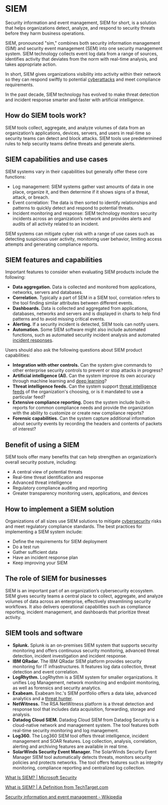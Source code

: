 # SIEM

Security information and event management, SIEM for short, is a solution that helps organizations detect, analyze, and respond to security threats before they harm business operations.

SIEM, pronounced "sim," combines both security information management (SIM) and security event management (SEM) into one security management system. SIEM technology collects event log data from a range of sources, identifies activity that deviates from the norm with real-time analysis, and takes appropriate action.

In short, SIEM gives organizations visibility into activity within their network so they can respond swiftly to potential [cyberattacks](https://www.microsoft.com/en-in/security/business/security-101/what-is-a-cyberattack) and meet compliance requirements.

In the past decade, SIEM technology has evolved to make threat detection and incident response smarter and faster with artificial intelligence.

## How do SIEM tools work?

SIEM tools collect, aggregate, and analyze volumes of data from an organization’s applications, devices, servers, and users in real-time so security teams can detect and block attacks. SIEM tools use predetermined rules to help security teams define threats and generate alerts.

## SIEM capabilities and use cases

SIEM systems vary in their capabilities but generally offer these core functions:

- Log management: SIEM systems gather vast amounts of data in one place, organize it, and then determine if it shows signs of a threat, attack, or breach.
- Event correlation: The data is then sorted to identify relationships and patterns to quickly detect and respond to potential threats.
- Incident monitoring and response: SIEM technology monitors security incidents across an organization’s network and provides alerts and audits of all activity related to an incident.

SIEM systems can mitigate cyber risk with a range of use cases such as detecting suspicious user activity, monitoring user behavior, limiting access attempts and generating compliance reports.

## SIEM features and capabilities

Important features to consider when evaluating SIEM products include the following:

- **Data aggregation.** Data is collected and monitored from applications, networks, servers and databases.
- **Correlation.** Typically a part of SEM in a SIEM tool, correlation refers to the tool finding similar attributes between different events.
- **Dashboards.** Data is collected and aggregated from applications, databases, networks and servers and is displayed in charts to help find patterns and to avoid missing critical events.
- **Alerting.** If a security incident is detected, SIEM tools can notify users.
- **Automation.** Some SIEM software might also include automated functions, such as automated security incident analysis and automated [incident responses](https://www.techtarget.com/searchsecurity/definition/incident-response).

Users should also ask the following questions about SIEM product capabilities:

- **Integration with other controls.** Can the system give commands to other enterprise security controls to prevent or stop attacks in progress?
- **Artificial intelligence (AI).** Can the system improve its own accuracy through machine learning and [deep learning](https://www.techtarget.com/searchenterpriseai/definition/deep-learning-deep-neural-network)?
- **Threat intelligence feeds.** Can the system support [threat intelligence feeds](https://www.techtarget.com/whatis/definition/threat-intelligence-feed) of the organization's choosing, or is it mandated to use a particular feed?
- **Extensive compliance reporting.** Does the system include built-in reports for common compliance needs and provide the organization with the ability to customize or create new compliance reports?
- **Forensic capabilities.** Can the system capture additional information about security events by recording the headers and contents of packets of interest?

## Benefit of using a SIEM

SIEM tools offer many benefits that can help strengthen an organization’s overall security posture, including:

- A central view of potential threats
- Real-time threat identification and response
- Advanced threat intelligence
- Regulatory compliance auditing and reporting
- Greater transparency monitoring users, applications, and devices

## How to implement a SIEM solution

Organizations of all sizes use SIEM solutions to mitigate [cybersecurity](https://www.microsoft.com/en-in/security/business/security-101/what-is-cybersecurity) risks and meet regulatory compliance standards. The best practices for implementing a SIEM system include:

- Define the requirements for SIEM deployment
- Do a test run
- Gather sufficient data
- Have an incident response plan
- Keep improving your SIEM

## The role of SIEM for businesses

SIEM is an important part of an organization’s cybersecurity ecosystem. SIEM gives security teams a central place to collect, aggregate, and analyze volumes of data across an enterprise, effectively streamlining security workflows. It also delivers operational capabilities such as compliance reporting, incident management, and dashboards that prioritize threat activity.

## SIEM tools and software

- **Splunk.** Splunk is an on-premises SIEM system that supports security monitoring and offers continuous security monitoring, advanced threat detection, incident investigation and incident response.
- **IBM QRadar.** The IBM QRadar SIEM platform provides security monitoring for IT infrastructures. It features log data collection, threat detection and event correlation.
- **LogRhythm.** LogRhythm is a SIEM system for smaller organizations. It unifies Log Management, network monitoring and endpoint monitoring, as well as forensics and security analytics.
- **Exabeam.** Exabeam Inc.'s SIEM portfolio offers a data lake, advanced analytics and a [threat hunter](https://www.techtarget.com/searchcio/definition/threat-hunter-cybersecurity-threat-analyst).
- **NetWitness.** The RSA NetWitness platform is a threat detection and response tool that includes data acquisition, forwarding, storage and analysis.
- **Datadog Cloud SIEM.** Datadog Cloud SIEM from Datadog Security is a cloud-native network and management system. The tool features both real-time security monitoring and log management.
- **Log360.** The Log360 SIEM tool offers threat intelligence, incident management and SOAR features. Log collection, analysis, correlation, alerting and archiving features are available in real time.
- **SolarWinds Security Event Manager.** The SolarWinds Security Event Manager SIEM tool automatically detects threats, monitors security policies and protects networks. The tool offers features such as integrity monitoring, compliance reporting and centralized log collection.

[What Is SIEM? | Microsoft Security](https://www.microsoft.com/en-in/security/business/security-101/what-is-siem)

[What is SIEM? | A Definition from TechTarget.com](https://www.techtarget.com/searchsecurity/definition/security-information-and-event-management-SIEM)

[Security information and event management - Wikipedia](https://en.wikipedia.org/wiki/Security_information_and_event_management)

